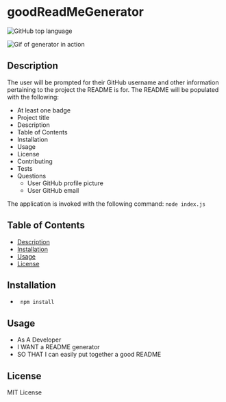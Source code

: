 # goodReadMeGenerator

 ![GitHub top language](https://img.shields.io/github/languages/top/AshleyLerma/goodReadMeGenerator)
 
 ![Gif of generator in action](https://gifs.com/gif/readmegengif-YWwqLp)


## Description
 The user will be prompted for their GitHub username and other information pertaining to the project the README is for.
 The README will be populated with the following:

 + At least one badge
 + Project title
 + Description
 + Table of Contents
 + Installation
 + Usage
 + License
 + Contributing
 + Tests
 + Questions
   * User GitHub profile picture
   * User GitHub email
  
 The application is invoked with the following command:
 `node index.js`
 
## Table of Contents
 + [Description](#description)
 + [Installation](#installation)
 + [Usage](#usage)
 + [License](#license)

## Installation
 + ` npm install`

## Usage
  + As A Developer
  + I WANT a README generator
  + SO THAT I can easily put together a good README

## License
 MIT License

  
